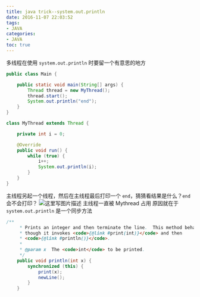 ```yaml
---
title: java trick--system.out.println
date: 2016-11-07 22:03:52
tags: 
- JAVA
categories: 
- JAVA
toc: true
---
```


多线程在使用 `system.out.println` 时要留一个有意思的地方
<!-- more -->
```java
public class Main {

    public static void main(String[] args) {
        Thread thread = new MyThread();
        thread.start();
        System.out.println("end");
    }
}

class MyThread extends Thread {

    private int i = 0;

    @Override
    public void run() {
        while (true) {
            i++;
            System.out.println(i);
        }
    }
}
```
主线程另起一个线程，然后在主线程最后打印一个 `end`，猜猜看结果是什么？`end` 会不会打印？
![这里写图片描述](http://img.blog.csdn.net/20161107224558403)
主线程一直被 Mythread 占用
原因就在于 `system.out.println` 是一个同步方法

```java
/**
     * Prints an integer and then terminate the line.  This method behaves as
     * though it invokes <code>{@link #print(int)}</code> and then
     * <code>{@link #println()}</code>.
     *
     * @param x  The <code>int</code> to be printed.
     */
    public void println(int x) {
        synchronized (this) {
            print(x);
            newLine();
        }
    }
```





